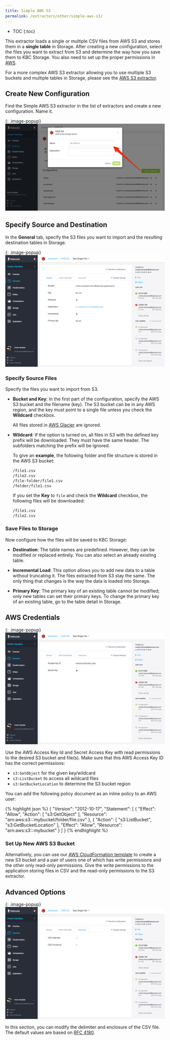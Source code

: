```yaml
---
title: Simple AWS S3
permalink: /extractors/other/simple-aws-s3/
---
```


* TOC
{:toc}

This extractor loads a single or multiple CSV files from AWS S3 and stores them in a **single table** in Storage.
After creating a new configuration, select the files you want to extract from S3 and determine the way how 
you save them to KBC Storage. You also need to set up the proper permissions in [AWS](#aws-credentials).

For a more complex AWS S3 extractor allowing you to use multiple S3 buckets and multiple tables in Storage, please 
see the [AWS S3 extractor](/extractors/other/aws-s3).

## Create New Configuration
Find the Simple AWS S3 extractor in the list of extractors and create a new configuration. Name it.

{: .image-popup}
![Screenshot - Create configuration](/extractors/other/simple-aws-s3/ui1.png)

## Specify Source and Destination 

In the **General** tab, specify the S3 files you want to import and the resulting destination tables in Storage.

{: .image-popup}
![Screenshot - General configuration](/extractors/other/simple-aws-s3/ui2.png)

### Specify Source Files 

Specify the files you want to import from S3.

- **Bucket and Key**: In the first part of the configuration, specify the AWS S3 bucket and the filename (key). 
The S3 bucket can be in any AWS region, and the key must point to a single file unless you check the **Wildcard** checkbox.

  All files stored in [AWS Glacier](https://aws.amazon.com/glacier/) are ignored.

- **Wildcard**: If the option is turned on, all files in S3 with the defined key prefix will be downloaded. 
They must have the same header. The subfolders matching the prefix will be ignored.

  To give an **example**, the following folder and file structure is stored in the AWS S3 bucket:

  ```
  /file1.csv
  /file2.csv
  /file-folder/file1.csv
  /folder/file1.csv
  ```

  If you set the **Key** to `file` and check the **Wildcard** checkbox, the following files will be downloaded:

  ```
  /file1.csv
  /file2.csv
  ``` 

### Save Files to Storage

Now configure how the files will be saved to KBC Storage:

- **Destination**: The table names are predefined. However, they can be modified or replaced entirely. 
You can also select an already existing table.  

- **Incremental Load**: This option allows you to add new data to a table without truncating it. 
The files extracted from S3 stay the same. The only thing that changes is the way the data is loaded into Storage.

- **Primary Key**: The primary key of an existing table cannot be modified; only new tables can set their primary keys. 
To change the primary key of an existing table, go to the table detail in Storage.  

## AWS Credentials

{: .image-popup}
![Screenshot - AWS Credentials configuration](/extractors/other/simple-aws-s3/ui3.png)


Use the AWS Access Key Id and Secret Access Key with read permissions to the desired S3 bucket and file(s). 
Make sure that this AWS Access Key ID has the correct permissions:
 
 - `s3:GetObject` for the given key/wildcard
 - `s3:ListBucket` to access all wildcard files
 - `s3:GetBucketLocation` to determine the S3 bucket region
 
You can add the following policy document as an inline policy to an AWS user:

{% highlight json %}
{
    "Version": "2012-10-17",
    "Statement": [
        {
            "Effect": "Allow",
            "Action": [
                "s3:GetObject"
            ],
            "Resource": "arn:aws:s3:::mybucket/folder/file.csv"
        },
        {
            "Action": [
                "s3:ListBucket",
                "s3:GetBucketLocation"
            ],
            "Effect": "Allow",
            "Resource": "arn:aws:s3:::mybucket"
        }
    ]
}
{% endhighlight %}

### Set Up New AWS S3 Bucket

Alternatively, you can use our [AWS CloudFormation template](https://github.com/keboola/s3-extractor/blob/master/aws-services.json) 
to create a new S3 bucket and a pair of users one of which has write permissions and the other only read-only permissions. 
Give the write permissions to the application storing files in CSV and the read-only permissions to the S3 extractor.  

## Advanced Options

{: .image-popup}
![Screenshot - Advanced configuration](/extractors/other/simple-aws-s3/ui4.png)


In this section, you can modify the delimiter and enclosure of the CSV file. 
The default values are based on [RFC 4180](https://tools.ietf.org/html/rfc4180).

